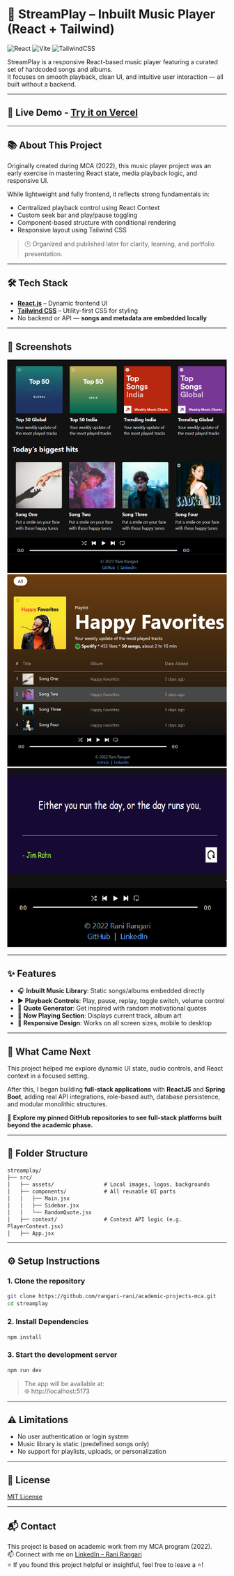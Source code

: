 # 🎵 StreamPlay – Inbuilt Music Player (React + Tailwind)  

![React](https://img.shields.io/badge/React-20232A?style=for-the-badge&logo=react&logoColor=61DAFB)
![Vite](https://img.shields.io/badge/Vite-646CFF?style=for-the-badge&logo=vite&logoColor=white)
![TailwindCSS](https://img.shields.io/badge/TailwindCSS-38B2AC?style=for-the-badge&logo=tailwind-css&logoColor=white)  

StreamPlay is a responsive React-based music player featuring a curated set of hardcoded songs and albums.   
It focuses on smooth playback, clean UI, and intuitive user interaction — all built without a backend.

---

## 🚀 Live Demo -  [Try it on Vercel](https://streamplay-pi.vercel.app/)

---

## 📚 About This Project

Originally created during MCA (2022), this music player project was an early exercise in mastering React state, media playback logic, and responsive UI.

While lightweight and fully frontend, it reflects strong fundamentals in:
- Centralized playback control using React Context
- Custom seek bar and play/pause toggling
- Component-based structure with conditional rendering
- Responsive layout using Tailwind CSS

> 🕒 Organized and published later for clarity, learning, and portfolio presentation.

---

## 🛠️ Tech Stack

- **[React.js](https://reactjs.org/)** – Dynamic frontend UI
- **[Tailwind CSS](https://tailwindcss.com/)** – Utility-first CSS for styling
- No backend or API — **songs and metadata are embedded locally**

---

## 📸 Screenshots

![Home Page](https://github.com/rangari-rani/academic-projects-mca/blob/af62c2fb3afb9f23d004eda4c52fdf690413833c/streamplay/public/homepage.png) 
![Song Page](https://github.com/rangari-rani/academic-projects-mca/blob/af62c2fb3afb9f23d004eda4c52fdf690413833c/streamplay/public/songpage.png)  
![Quote Page](https://github.com/rangari-rani/academic-projects-mca/blob/af62c2fb3afb9f23d004eda4c52fdf690413833c/streamplay/public/quotepage.png)  

---

## ✨ Features

- 🎧 **Inbuilt Music Library**: Static songs/albums embedded directly
- ▶️ **Playback Controls**: Play, pause, replay, toggle switch, volume control
- 🧠 **Quote Generator**: Get inspired with random motivational quotes
- 🎵 **Now Playing Section**: Displays current track, album art
- 📱 **Responsive Design**: Works on all screen sizes, mobile to desktop

---

## 🔄 What Came Next  

This project helped me explore dynamic UI state, audio controls, and React context in a focused setting.  

After this, I began building **full-stack applications** with **ReactJS** and **Spring Boot**, adding real API integrations, role-based auth, database persistence, and modular monolithic structures.

📌 **Explore my pinned GitHub repositories to see full-stack platforms built beyond the academic phase.**  

---

## 📁 Folder Structure 

```
streamplay/
├── src/
│   ├── assets/                # Local images, logos, backgrounds
│   ├── components/            # All reusable UI parts
│   │   ├── Main.jsx
│   │   ├── Sidebar.jsx
│   │   └── RandomQuote.jsx
│   ├── context/               # Context API logic (e.g. PlayerContext.jsx)
│   ├── App.jsx
```

---

## ⚙️ Setup Instructions

### 1. Clone the repository

```bash
git clone https://github.com/rangari-rani/academic-projects-mca.git
cd streamplay
```

### 2. Install Dependencies

```bash
npm install
```

### 3. Start the development server

```bash
npm run dev
```

> The app will be available at:   
> 🌐 http://localhost:5173 

---


## ⚠️ Limitations  

- No user authentication or login system  
- Music library is static (predefined songs only)  
- No support for playlists, uploads, or personalization

---

## 📜 License

[MIT License](LICENSE)

---

## 📬 Contact

This project is based on academic work from my MCA program (2022).   
📫 Connect with me on [LinkedIn – Rani Rangari](https://www.linkedin.com/in/rani-rangari/)   
⭐ If you found this project helpful or insightful, feel free to leave a ⭐!  

